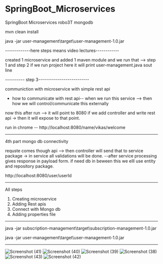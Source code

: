 # SpringBoot_Microservices
SpringBoot Microservices robo3T   mongodb


mvn clean install

java -jar user-management\target\user-management-1.0.jar

-------------here steps means video lectures------------

created 1 microservice and added 1 maven module and we run that   --> step 1 and step 2 
if we run project here it will print user-management.java sout line

---------- step 3--------------------------

communiction with microservice with simple rest api 


- how to communicate with rest api--  when we run this service --> then how we will control/communicate this externally

now this after run --> it will point to 8080
if we add controller  and write rest api  -> then it will expose to that point.


run in chrome -- http://localhost:8080/name/vikas/welcome

----------------------------------------


4th part mongo db connectivity


requste comes though api --> then controller will send that to service package  -> in service all validations will be done.
--after service  processing gives response in payload form.
if need db in beween  this we elll use entity and repository package.

http://localhost:8080/user/userId

-----------------------------

All steps
1. Creating microservice
2. Adding Rest apis
3. Connect with Mongo db
4. Adding properties file



-----------------------------

java -jar subscription-management\target\subscription-management-1.0.jar

java -jar user-management\target\user-management-1.0.jar



-----------------------

![Screenshot (41)](https://user-images.githubusercontent.com/35216185/112749004-33879500-8fdd-11eb-98cf-5f1bf11330d3.png)
![Screenshot (40)](https://user-images.githubusercontent.com/35216185/112749007-34b8c200-8fdd-11eb-8674-a79c4ab55b92.png)
![Screenshot (39)](https://user-images.githubusercontent.com/35216185/112749008-35e9ef00-8fdd-11eb-9e28-1afb2e13a6b4.png)
![Screenshot (38)](https://user-images.githubusercontent.com/35216185/112749009-36828580-8fdd-11eb-98d5-b682f459be28.png)
![Screenshot (43)](https://user-images.githubusercontent.com/35216185/112749010-371b1c00-8fdd-11eb-9df2-49688b6fb3fd.png)
![Screenshot (42)](https://user-images.githubusercontent.com/35216185/112749011-37b3b280-8fdd-11eb-8258-130ecbac1f1c.png)
